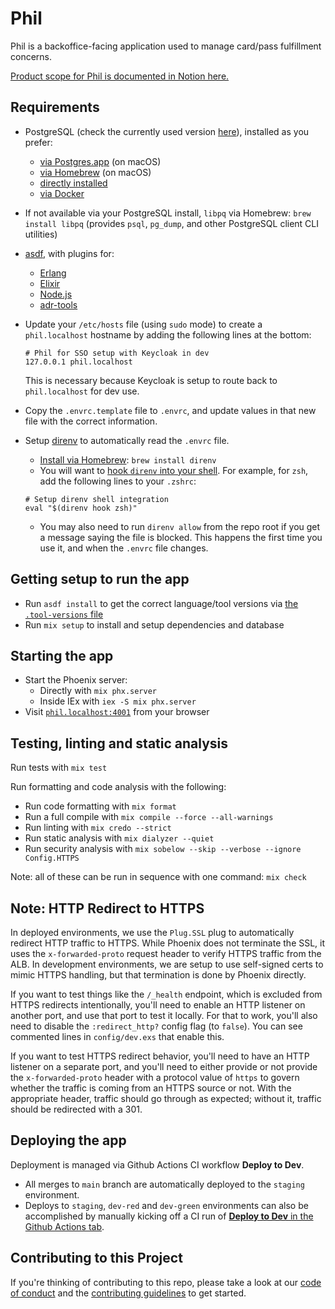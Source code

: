 # Phil

Phil is a backoffice-facing application used to manage card/pass fulfillment concerns.

[Product scope for Phil is documented in Notion here.](https://www.notion.so/mbta-downtown-crossing/Phil-Fulfillment-Product-Scope-30f5ec077fdf45fabdd33e5a367e4996?pvs=4)

## Requirements

* PostgreSQL (check the currently used version [here](https://github.com/mbta/devops/blob/9d4e4612c367b0e615b879eba59c1052bfa7bd96/terraform/modules/app-phil/main.tf#L135)), installed as you prefer:
  * [via Postgres.app](https://postgresapp.com/) (on macOS)
  * [via Homebrew](https://brew.sh/) (on macOS)
  * [directly installed](https://www.postgresql.org/download/)
  * [via Docker](https://hub.docker.com/_/postgres)
* If not available via your PostgreSQL install, `libpq` via Homebrew: `brew install libpq` (provides `psql`, `pg_dump`, and other PostgreSQL client CLI utilities)
* [asdf](https://asdf-vm.com/), with plugins for:
  * [Erlang](https://github.com/asdf-vm/asdf-erlang)
  * [Elixir](https://github.com/asdf-vm/asdf-elixir)
  * [Node.js](https://github.com/asdf-vm/asdf-nodejs)
  * [adr-tools](https://github.com/asdf-vm/asdf-plugins/blob/master/plugins/adr-tools)
* Update your `/etc/hosts` file (using `sudo` mode) to create a `phil.localhost` hostname by adding the following lines at the bottom:

  ```{sh}
  # Phil for SSO setup with Keycloak in dev
  127.0.0.1	phil.localhost
  ```

  This is necessary because Keycloak is setup to route back to `phil.localhost` for dev use.
* Copy the `.envrc.template` file to `.envrc`, and update values in that new file with the correct information.
* Setup [direnv](https://direnv.net/) to automatically read the `.envrc` file.
  * [Install via Homebrew](https://formulae.brew.sh/formula/direnv#default): `brew install direnv`
  * You will want to [hook `direnv` into your shell](https://direnv.net/docs/hook.html). For example, for `zsh`, add the following lines to your `.zshrc`:
  
  ```{sh}
  # Setup direnv shell integration
  eval "$(direnv hook zsh)"
  ```
  * You may also need to run `direnv allow` from the repo root if you get a message saying the file is blocked. This happens the first time you use it, and when the `.envrc` file changes.

## Getting setup to run the app

* Run `asdf install` to get the correct language/tool versions via [the `.tool-versions` file](./.tool-versions)
* Run `mix setup` to install and setup dependencies and database

## Starting the app

* Start the Phoenix server:
  * Directly with `mix phx.server`
  * Inside IEx with `iex -S mix phx.server`
* Visit [`phil.localhost:4001`](http://phil.localhost:4001) from your browser

## Testing, linting and static analysis

Run tests with `mix test`

Run formatting and code analysis with the following:

* Run code formatting with `mix format`
* Run a full compile with `mix compile --force --all-warnings`
* Run linting with `mix credo --strict`
* Run static analysis with `mix dialyzer --quiet`
* Run security analysis with `mix sobelow --skip --verbose --ignore Config.HTTPS`

Note: all of these can be run in sequence with one command: `mix check`

## Note: HTTP Redirect to HTTPS

In deployed environments, we use the `Plug.SSL` plug to automatically redirect HTTP traffic to HTTPS.
While Phoenix does not terminate the SSL, it uses the `x-forwarded-proto` request header to verify
HTTPS traffic from the ALB. In development environments, we are setup to use self-signed certs to mimic
HTTPS handling, but that termination is done by Phoenix directly.

If you want to test things like the `/_health` endpoint, which is excluded from HTTPS redirects
intentionally, you'll need to enable an HTTP listener on another port, and use that port to test it
locally. For that to work, you'll also need to disable the `:redirect_http?` config flag (to `false`).
You can see commented lines in `config/dev.exs` that enable this.

If you want to test HTTPS redirect behavior, you'll need to have an HTTP listener on a separate port,
and you'll need to either provide or not provide the `x-forwarded-proto` header with a protocol value
of `https` to govern whether the traffic is coming from an HTTPS source or not. With the appropriate
header, traffic should go through as expected; without it, traffic should be redirected with a 301.

## Deploying the app

Deployment is managed via Github Actions CI workflow **Deploy to Dev**.

* All merges to `main` branch are automatically deployed to the `staging` environment.
* Deploys to `staging`, `dev-red` and `dev-green` environments can also be accomplished by manually kicking off a CI run of [**Deploy to Dev** in the Github Actions tab](https://github.com/mbta/my_charlie/actions/workflows/deploy-dev.yml).

## Contributing to this Project

If you're thinking of contributing to this repo, please take a look at our [code of conduct](./CODE_OF_CONDUCT.md) and the [contributing guidelines](./CONTRIBUTING.md) to get started.
